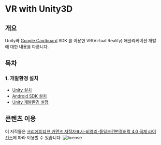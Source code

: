# VR with Unity3D

## 개요
Unity와 [Google Cardboard](https://www.google.com/get/cardboard/) SDK 를 이용한 VR(Virtual Reality) 애플리케이션 개발에 대한 내용을 다룹니다.

## 목차

### 1. 개발환경 설치
* [Unity 설치](setup/install_unity3d.md)
* [Android SDK 설치](setup/install_android_sdk.md)
* [Unity 개발환경 설정](setup/setup_unity_android.md)

## 콘텐츠 이용
이 저작물은 [크리에이티브 커먼즈 저작자표시-비영리-동일조건변경허락 4.0 국제 라이선스](http://creativecommons.org/licenses/by-nc-sa/4.0/)에 따라 이용할 수 있습니다.
![license](https://i.creativecommons.org/l/by-nc-sa/4.0/88x31.png)
